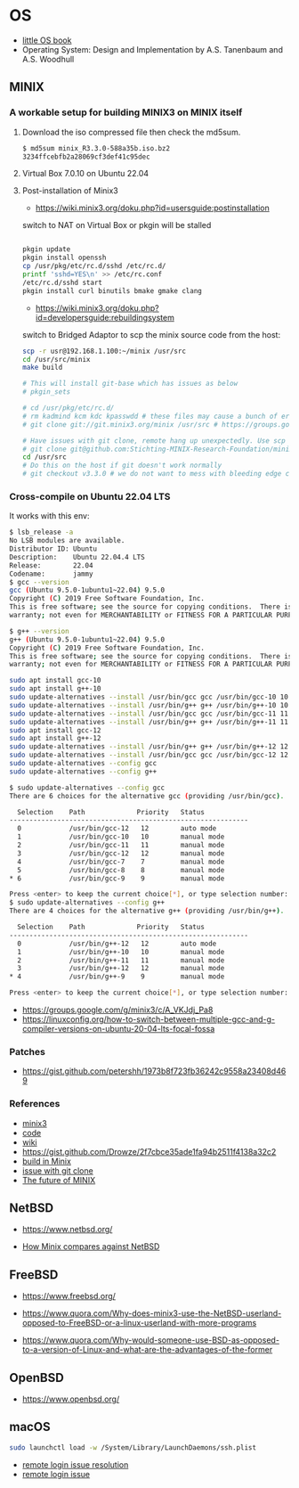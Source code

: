 # OS

- [little OS book](https://littleosbook.github.io/)
- Operating System: Design and Implementation by A.S. Tanenbaum and A.S. Woodhull

## MINIX

### A workable setup for building MINIX3 on MINIX itself

1. Download the iso compressed file then check the md5sum.

   ```sh
   $ md5sum minix_R3.3.0-588a35b.iso.bz2
   3234ffcebfb2a28069cf3def41c95dec
   ```

2. Virtual Box 7.0.10 on Ubuntu 22.04

3. Post-installation of Minix3

   - <https://wiki.minix3.org/doku.php?id=usersguide:postinstallation>

   switch to NAT on Virtual Box or pkgin will be stalled

   ```sh

   pkgin update
   pkgin install openssh
   cp /usr/pkg/etc/rc.d/sshd /etc/rc.d/
   printf 'sshd=YES\n' >> /etc/rc.conf
   /etc/rc.d/sshd start
   pkgin install curl binutils bmake gmake clang
   ```

   - <https://wiki.minix3.org/doku.php?id=developersguide:rebuildingsystem>

   switch to Bridged Adaptor to scp the minix source code from the host:

   ```sh
   scp -r usr@192.168.1.100:~/minix /usr/src
   cd /usr/src/minix
   make build

   ```

   ```sh
   # This will install git-base which has issues as below
   # pkgin_sets

   # cd /usr/pkg/etc/rc.d/
   # rm kadmind kcm kdc kpasswdd # these files may cause a bunch of errors, see https://groups.google.com/forum/#!topic/minix3/HrQe7xJbnDQ
   # git clone git://git.minix3.org/minix /usr/src # https://groups.google.com/g/minix3/c/av5gZMLO6y8

   # Have issues with git clone, remote hang up unexpectedly. Use scp from local instead
   # git clone git@github.com:Stichting-MINIX-Research-Foundation/minix.git /usr/src # You'll have to set up a ssh key and add the public key to github: https://docs.github.com/en/authentication/connecting-to-github-with-ssh/generating-a-new-ssh-key-and-adding-it-to-the-ssh-agent
   cd /usr/src
   # Do this on the host if git doesn't work normally
   # git checkout v3.3.0 # we do not want to mess with bleeding edge code (do we?)
   ```

### Cross-compile on Ubuntu 22.04 LTS

It works with this env:

```sh
$ lsb_release -a
No LSB modules are available.
Distributor ID: Ubuntu
Description:    Ubuntu 22.04.4 LTS
Release:        22.04
Codename:       jammy
$ gcc --version
gcc (Ubuntu 9.5.0-1ubuntu1~22.04) 9.5.0
Copyright (C) 2019 Free Software Foundation, Inc.
This is free software; see the source for copying conditions.  There is NO
warranty; not even for MERCHANTABILITY or FITNESS FOR A PARTICULAR PURPOSE.

$ g++ --version
g++ (Ubuntu 9.5.0-1ubuntu1~22.04) 9.5.0
Copyright (C) 2019 Free Software Foundation, Inc.
This is free software; see the source for copying conditions.  There is NO
warranty; not even for MERCHANTABILITY or FITNESS FOR A PARTICULAR PURPOSE.
```

```sh
sudo apt install gcc-10
sudo apt install g++-10
sudo update-alternatives --install /usr/bin/gcc gcc /usr/bin/gcc-10 10
sudo update-alternatives --install /usr/bin/g++ g++ /usr/bin/g++-10 10
sudo update-alternatives --install /usr/bin/gcc gcc /usr/bin/gcc-11 11
sudo update-alternatives --install /usr/bin/g++ g++ /usr/bin/g++-11 11
sudo apt install gcc-12
sudo apt install g++-12
sudo update-alternatives --install /usr/bin/g++ g++ /usr/bin/g++-12 12
sudo update-alternatives --install /usr/bin/gcc gcc /usr/bin/gcc-12 12
sudo update-alternatives --config gcc
sudo update-alternatives --config g++
```

```sh
$ sudo update-alternatives --config gcc
There are 6 choices for the alternative gcc (providing /usr/bin/gcc).

  Selection    Path             Priority   Status
------------------------------------------------------------
  0            /usr/bin/gcc-12   12        auto mode
  1            /usr/bin/gcc-10   10        manual mode
  2            /usr/bin/gcc-11   11        manual mode
  3            /usr/bin/gcc-12   12        manual mode
  4            /usr/bin/gcc-7    7         manual mode
  5            /usr/bin/gcc-8    8         manual mode
* 6            /usr/bin/gcc-9    9         manual mode

Press <enter> to keep the current choice[*], or type selection number:
$ sudo update-alternatives --config g++
There are 4 choices for the alternative g++ (providing /usr/bin/g++).

  Selection    Path             Priority   Status
------------------------------------------------------------
  0            /usr/bin/g++-12   12        auto mode
  1            /usr/bin/g++-10   10        manual mode
  2            /usr/bin/g++-11   11        manual mode
  3            /usr/bin/g++-12   12        manual mode
* 4            /usr/bin/g++-9    9         manual mode

Press <enter> to keep the current choice[*], or type selection number:
```

- <https://groups.google.com/g/minix3/c/A_VKJdj_Pa8>
- <https://linuxconfig.org/how-to-switch-between-multiple-gcc-and-g-compiler-versions-on-ubuntu-20-04-lts-focal-fossa>

### Patches

- <https://gist.github.com/petershh/1973b8f723fb36242c9558a23408d469>

### References

- [minix3](https://www.minix3.org)
- [code](https://github.com/Stichting-MINIX-Research-Foundation/minix)
- [wiki](https://en.wikipedia.org/wiki/Minix)
- <https://gist.github.com/Drowze/2f7cbce35ade1fa94b2511f4138a32c2>
- [build in Minix](https://wiki.minix3.org/doku.php?id=releases:3.2.1:developersguide:trackingcurrent)
- [issue with git clone](https://groups.google.com/g/minix3/c/av5gZMLO6y8)
- [The future of MINIX](https://groups.google.com/g/minix3/c/nUG1NwxXXkg)

## NetBSD

- <https://www.netbsd.org/>

- [How Minix compares against NetBSD](https://groups.google.com/g/minix3/c/0-Il5yegXgE)

## FreeBSD

- <https://www.freebsd.org/>

- <https://www.quora.com/Why-does-minix3-use-the-NetBSD-userland-opposed-to-FreeBSD-or-a-linux-userland-with-more-programs>
- <https://www.quora.com/Why-would-someone-use-BSD-as-opposed-to-a-version-of-Linux-and-what-are-the-advantages-of-the-former>

## OpenBSD

- <https://www.openbsd.org/>

## macOS

```sh
sudo launchctl load -w /System/Library/LaunchDaemons/ssh.plist
```

- [remote login issue resolution](https://apple.stackexchange.com/questions/442379/cant-enable-ssh-on-catalina-system-preferences-keeps-saying-remote-login-sta/442380#442380)
- [remote login issue](https://discussions.apple.com/thread/253932000?sortBy=rank)
